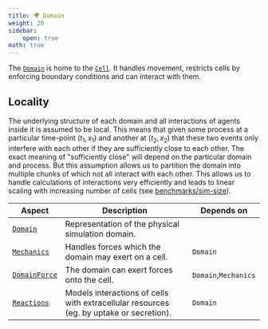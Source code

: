 ```yaml
---
title: 🌍 Domain
weight: 20
sidebar:
    open: true
math: true
---
```


The [`Domain`](/docs/cellular_raza_concepts/trait.Domain.html) is home to the [`Cell`](../cell).
It handles movement, restricts cells by enforcing boundary conditions and can interact with them.

## Locality

The underlying structure of each domain and all interactions of agents inside it is assumed to be
local.
This means that given some process at a particular time-point $(t_1,x_1)$ and another at
$(t_2, x_2)$ that these two events only interfere with each other if they are sufficiently close to
each other.
The exact meaning of "sufficiently close" will depend on the particular domain and process.
But this assumption allows us to partition the domain into multiple chunks of which not all interact
with each other.
This allows us to handle calculations of interactions very efficiently and leads to linear scaling
with increasing number of cells (see [benchmarks/sim-size](/benchmarks/2024-07-sim-size-scaling)).

| Aspect | Description | Depends on |
| --- | --- | --- |
| [`Domain`](/internals/concepts/domain/decomposition) | Representation of the physical simulation domain. | |
| [`Mechanics`](/internals/concepts/domain/mechanics) | Handles forces which the domain may exert on a cell.| `Domain` |
| [`DomainForce`](/internals/concepts/domain/force) | The domain can exert forces onto the cell. | `Domain`,`Mechanics` |
| [`Reactions`](/internals/concepts/domain/reactions) | Models interactions of cells with extracellular resources (eg. by uptake or secretion).| `Domain` |
